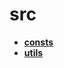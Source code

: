 <!-- generated by markdown-notes-tree -->

# src

<!-- optional markdown-notes-tree directory description starts here -->

<!-- optional markdown-notes-tree directory description ends here -->

- [**consts**](consts)
- [**utils**](utils)
